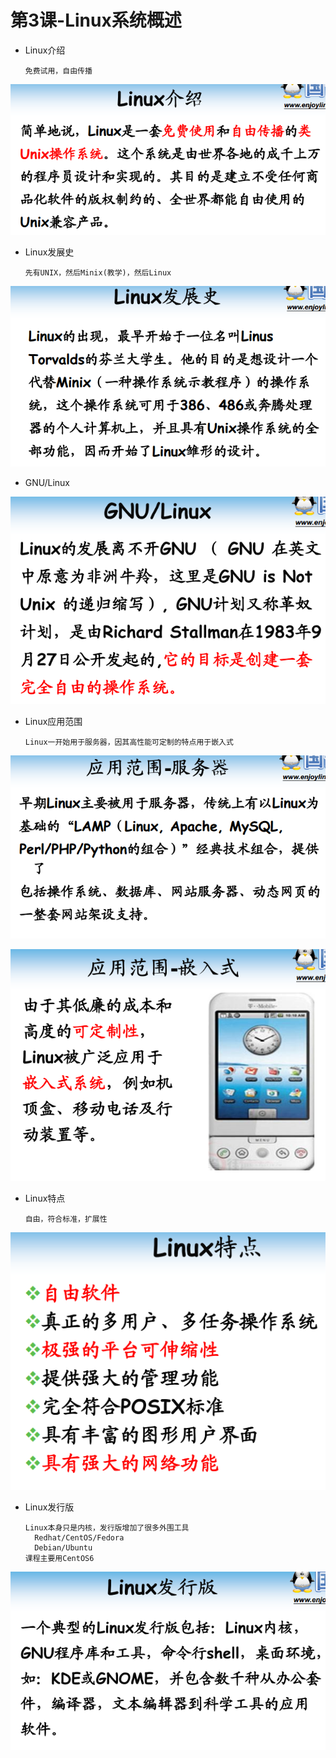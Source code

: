 # 第3课-Linux系统概述

* Linux介绍

      免费试用，自由传播

![linux介绍1](image/linux介绍1.png)

* Linux发展史

      先有UNIX，然后Minix(教学)，然后Linux

![linux发展史](image/linux发展史.png)

* GNU/Linux

![gnu](image/gnu.png)

* Linux应用范围

      Linux一开始用于服务器，因其高性能可定制的特点用于嵌入式

![Linux应用范围](image/linux应用范围.png)

![Linux应用范围2](image/linux应用范围2.png)

* Linux特点

      自由，符合标准，扩展性

![Linux特点](image/linux特点.png)

* Linux发行版

      Linux本身只是内核，发行版增加了很多外围工具
        Redhat/CentOS/Fedora
        Debian/Ubuntu
      课程主要用CentOS6

![Linux发行版  ](image/linux发行版__.png)
